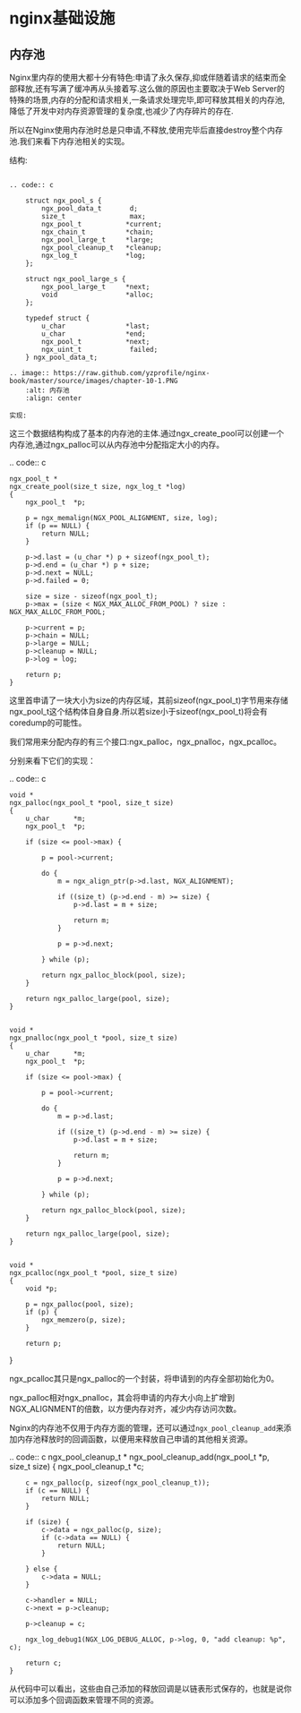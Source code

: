nginx基础设施
===========================



内存池
--------------


Nginx里内存的使用大都十分有特色:申请了永久保存,抑或伴随着请求的结束而全部释放,还有写满了缓冲再从头接着写.这么做的原因也主要取决于Web Server的特殊的场景,内存的分配和请求相关,一条请求处理完毕,即可释放其相关的内存池,降低了开发中对内存资源管理的复杂度,也减少了内存碎片的存在.

所以在Nginx使用内存池时总是只申请,不释放,使用完毕后直接destroy整个内存池.我们来看下内存池相关的实现。

结构:
~~~~~~~~~~~~

.. code:: c

    struct ngx_pool_s {
        ngx_pool_data_t       d;
        size_t                max;
        ngx_pool_t           *current;
        ngx_chain_t          *chain;
        ngx_pool_large_t     *large;
        ngx_pool_cleanup_t   *cleanup;
        ngx_log_t            *log;
    };

    struct ngx_pool_large_s {
        ngx_pool_large_t     *next;
        void                 *alloc;
    };

    typedef struct {
        u_char               *last;
        u_char               *end;
        ngx_pool_t           *next;
        ngx_uint_t            failed;
    } ngx_pool_data_t;

.. image:: https://raw.github.com/yzprofile/nginx-book/master/source/images/chapter-10-1.PNG
    :alt: 内存池
    :align: center

实现:
~~~~~~~~~~~~

这三个数据结构构成了基本的内存池的主体.通过ngx_create_pool可以创建一个内存池,通过ngx_palloc可以从内存池中分配指定大小的内存。

.. code:: c

    ngx_pool_t *
    ngx_create_pool(size_t size, ngx_log_t *log)
    {
        ngx_pool_t  *p;

        p = ngx_memalign(NGX_POOL_ALIGNMENT, size, log);
        if (p == NULL) {
            return NULL;
        }

        p->d.last = (u_char *) p + sizeof(ngx_pool_t);
        p->d.end = (u_char *) p + size;
        p->d.next = NULL;
        p->d.failed = 0;

        size = size - sizeof(ngx_pool_t);
        p->max = (size < NGX_MAX_ALLOC_FROM_POOL) ? size : NGX_MAX_ALLOC_FROM_POOL;

        p->current = p;
        p->chain = NULL;
        p->large = NULL;
        p->cleanup = NULL;
        p->log = log;

        return p;
    }

这里首申请了一块大小为size的内存区域，其前sizeof(ngx_pool_t)字节用来存储ngx_pool_t这个结构体自身自身.所以若size小于sizeof(ngx_pool_t)将会有coredump的可能性。

我们常用来分配内存的有三个接口:ngx_palloc，ngx_pnalloc，ngx_pcalloc。

分别来看下它们的实现：

.. code:: c

    void *
    ngx_palloc(ngx_pool_t *pool, size_t size)
    {
        u_char      *m;
        ngx_pool_t  *p;

        if (size <= pool->max) {

            p = pool->current;

            do {
                m = ngx_align_ptr(p->d.last, NGX_ALIGNMENT);

                if ((size_t) (p->d.end - m) >= size) {
                    p->d.last = m + size;

                    return m;
                }

                p = p->d.next;

            } while (p);

            return ngx_palloc_block(pool, size);
        }

        return ngx_palloc_large(pool, size);
    }


    void *
    ngx_pnalloc(ngx_pool_t *pool, size_t size)
    {
        u_char      *m;
        ngx_pool_t  *p;

        if (size <= pool->max) {

            p = pool->current;

            do {
                m = p->d.last;

                if ((size_t) (p->d.end - m) >= size) {
                    p->d.last = m + size;

                    return m;
                }

                p = p->d.next;

            } while (p);

            return ngx_palloc_block(pool, size);
        }

        return ngx_palloc_large(pool, size);
    }


    void *
    ngx_pcalloc(ngx_pool_t *pool, size_t size)
    {
        void *p;

        p = ngx_palloc(pool, size);
        if (p) {
            ngx_memzero(p, size);
        }

        return p;
   }

ngx_pcalloc其只是ngx_palloc的一个封装，将申请到的内存全部初始化为0。

ngx_palloc相对ngx_pnalloc，其会将申请的内存大小向上扩增到NGX_ALIGNMENT的倍数，以方便内存对齐，减少内存访问次数。

Nginx的内存池不仅用于内存方面的管理，还可以通过`ngx_pool_cleanup_add`来添加内存池释放时的回调函数，以便用来释放自己申请的其他相关资源。

.. code:: c
    ngx_pool_cleanup_t *
    ngx_pool_cleanup_add(ngx_pool_t *p, size_t size)
    {
        ngx_pool_cleanup_t  *c;

        c = ngx_palloc(p, sizeof(ngx_pool_cleanup_t));
        if (c == NULL) {
            return NULL;
        }

        if (size) {
            c->data = ngx_palloc(p, size);
            if (c->data == NULL) {
                return NULL;
            }

        } else {
            c->data = NULL;
        }

        c->handler = NULL;
        c->next = p->cleanup;

        p->cleanup = c;

        ngx_log_debug1(NGX_LOG_DEBUG_ALLOC, p->log, 0, "add cleanup: %p", c);

        return c;
    }


从代码中可以看出，这些由自己添加的释放回调是以链表形式保存的，也就是说你可以添加多个回调函数来管理不同的资源。



